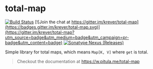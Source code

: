 
# total-map

[![Build Status](https://travis-ci.org/Krever/total-map.svg?branch=master)](https://travis-ci.org/Krever/total-map) 
[![Join the chat at https://gitter.im/krever/total-map](https://badges.gitter.im/krever/total-map.svg)](https://gitter.im/krever/total-map?utm_source=badge&utm_medium=badge&utm_campaign=pr-badge&utm_content=badge)
[![Sonatype Nexus (Releases)](https://img.shields.io/nexus/r/https/oss.sonatype.org/com.github.krever/totalmap-core_2.12.svg)](https://repo1.maven.org/maven2/com/github/krever/totalmap-core_2.12/)

Simple library for total maps, which means `Map[K, V]` where `get` is total.

> Checkout the documentation at https://w.pitula.me/total-map